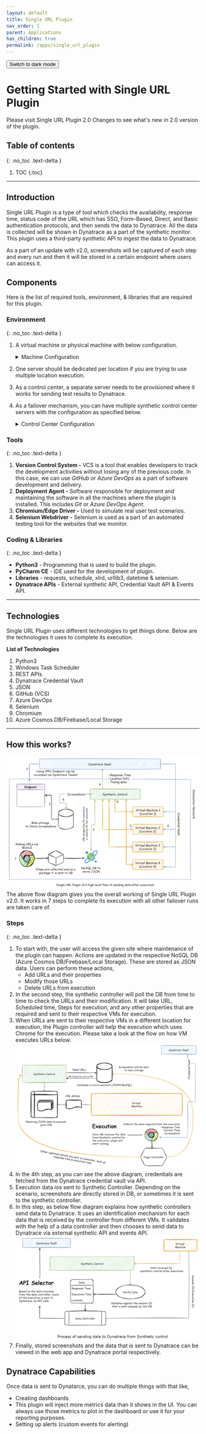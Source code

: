 ```yaml
---
layout: default
title: Single URL Plugin
nav_order: 1
parent: Applications
has_children: true
permalink: /apps/single_url_plugin
---
```

<button class="btn js-toggle-dark-mode">Switch to dark mode</button>

<script>
const toggleDarkMode = document.querySelector('.js-toggle-dark-mode');

jtd.addEvent(toggleDarkMode, 'click', function(){
  if (jtd.getTheme() === 'dark') {
    jtd.setTheme('light');
    toggleDarkMode.textContent = 'Switch to dark mode';
  } else {
    jtd.setTheme('dark');
    toggleDarkMode.textContent = 'Return to the light side';
  }
});
</script>

# Getting Started with Single URL Plugin
Please visit Single URL Plugin 2.0 Changes to see what's new in 2.0 version of the plugin. 

## Table of contents
{: .no_toc .text-delta }

1. TOC
{:toc}

---

## Introduction
Single URL Plugin is a type of tool which checks the availability, response time, status code of the URL which has SSO, Form-Based, Direct, and Basic authentication protocols, and then sends the data to Dynatrace. All the data is collected will be shown in Dynatrace as a part of the synthetic monitor. This plugin uses a third-party synthetic API to ingest the data to Dynatrace. 

As a part of an update with v2.0, screenshots will be captured of each step and every run and then it will be stored in a certain endpoint where users can access it. 

## Components
Here is the list of required tools, environment, & libraries that are required for this plugin.

### Environment
{: .no_toc .text-delta }
1. A virtual machine or physical machine with below configuration.
    <details>
      <summary>Machine Configuration</summary>
  
      #### Configuration
      {: .no_toc .text-delta }
      - Windows Server 2016/2019 or Windows 7/8.1/10
      - 4 vCPUs
      - 8 GB RAM
      - Minimum 100 GB disk space in OS Partition
    </details>
2. One server should be dedicated per location if you are trying to use multiple location execution. 
3. As a control center, a separate server needs to be provisioned where it works for sending test results to Dynatrace.
4. As a failover mechanism, you can have multiple synthetic control center servers with the configuration as specified below.
    <details>
      <summary>Control Center Configuration</summary>
  
      #### Configuration
      {: .no_toc .text-delta }
      - Windows Server 2016/2019 or Windows 7/8.1/10
      - 8 vCPUs
      - 16 GB RAM
      - Minimum 100 GB diskspace in OS Partition
    </details>

### Tools
{: .no_toc .text-delta }
1. **Version Control System -** VCS is a tool that enables developers to track the development activities without losing any of the previous code. In this case, we can use *GitHub* or *Azure DevOps* as a part of software development and delivery.
2. **Deployment Agent -** Software responsible for deployment and maintaining the software in all the machines where the plugin is installed. This includes *Git* or *Azure DevOps Agent*. 
3. **Chromium/Edge Driver -** Used to simulate real user test scenarios.
4. **Selenium Webdriver -** Selenium is used as a part of an automated testing tool for the websites that we monitor.

### Coding & Libraries
{: .no_toc .text-delta }
- **Python3** - Programming that is used to build the plugin.
- **PyCharm CE** - IDE used for the development of plugin.
- **Libraries** - requests, schedule, xlrd, urllib3, datetime & selenium.
- **Dynatrace APIs** - External synthetic API, Credential Vault API & Events API.

---

## Technologies
Single URL Plugin uses different technologies to get things done. Below are the technologies it uses to complete its execution.

**List of Technologies**
1. Python3
2. Windows Task Scheduler
3. REST APIs
4. Dynatrace Credential Vault
5. JSON
6. GitHub (VCS)
7. Azure DevOps
8. Selenium
9. Chromium
10. Azure Cosmos DB/Firebase/Local Storage

---

## How this works?
![](../../assets/images/sup/SUP_Flow.png)
The above flow diagram gives you the overall working of Single URL Plugin v2.0. It works in 7 steps to complete its execution with all other failover runs are taken care of. 

### Steps
{: .no_toc .text-delta }
1. To start with, the user will access the given site where maintenance of the plugin can happen. Actions are updated in the respective NoSQL DB (Azure Cosmos DB/Firebase/Local Storage). These are stored as JSON data. Users can perform these actions, 
    - Add URLs and their properties
    - Modify those URLs
    - Delete URLs from execution
2. In the second step, the synthetic controller will poll the DB from time to time to check the URLs and their modification. It will take URL, Scheduled time, Steps for execution, and any other properties that are required and sent to their respective VMs for execution.
3. When URLs are sent to their respective VMs in a different location for execution, the Plugin controller will help the execution which uses Chrome for the execution. Please take a look at the flow on how VM executes URLs below.
    ![](../../assets/images/sup/Execution.png)
4. In the 4th step, as you can see the above diagram, credentials are fetched from the Dynatrace credential vault via API.
5. Execution data ios sent to Synthetic Controller. Depending on the scenario, screenshots are directly stored in DB, or sometimes it is sent to the synthetic controller.
6. In this step, as below flow diagram explains how synthetic controllers send data to Dynatrace. It uses an identification mechanism for each data that is received by the controller from different VMs. It validates with the help of a data controller and then chooses to send data to Dynatrace via external synthetic API and events API.
    ![](../../assets/images/sup/Synthetic_Controller.png)
7. Finally, stored screenshots and the data that is sent to Dynatrace can be viewed in the web app and Dynatrace portal respectively.

## Dynatrace Capabilities
Once data is sent to Dynatarce, you can do multiple things with that like, 
- Creating dashboards
- This plugin will inject more metrics data than it shows in the UI. You can always use those metrics to plot in the dashboard or use it for your reporting purposes.
- Setting up alerts (custom events for alerting)